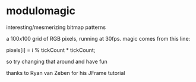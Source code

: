 modulomagic
===========
interesting/mesmerizing bitmap patterns

a 100x100 grid of RGB pixels, running at 30fps. magic comes from this line:

pixels[i] = i % tickCount * tickCount;

so try changing that around and have fun

thanks to Ryan van Zeben for his JFrame tutorial